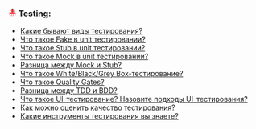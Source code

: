 <h3>
  <img src="../assets/Testing_Library.png" width="16" height="16" />
  <span>Testing:</span>
</h3>

- [Какие бывают виды тестирования?](https://youtu.be/i96lHslBOIc?t=47)
- [Что такое Fake в unit тестировании?](https://youtu.be/i96lHslBOIc?t=126)
- [Что такое Stub в unit тестировании?](https://youtu.be/i96lHslBOIc?t=194)
- [Что такое Mock в unit тестировании?](https://youtu.be/i96lHslBOIc?t=234)
- [Разница между Mock и Stub?](https://youtu.be/i96lHslBOIc?t=299)
- [Что такое White/Black/Grey Box-тестирование?](https://youtu.be/__neFkxAO9s?t=30)
- [Что такое Quality Gates?](https://youtu.be/__neFkxAO9s?t=145)
- [Разница между TDD и BDD?](https://youtu.be/__neFkxAO9s?t=247)
- [Что такое UI-тестирование? Назовите подходы UI-тестирования?](https://youtu.be/Sw4BlFLj2dg?t=372)
- [Как можно оценить качество тестирования?](https://youtu.be/Sw4BlFLj2dg?t=471)
- [Какие инструменты тестирования вы знаете?](https://youtu.be/Sw4BlFLj2dg?t=556)
